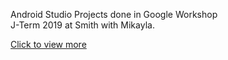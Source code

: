 Android Studio Projects done in Google Workshop\
J-Term 2019 at Smith with Mikayla.

[Click to view more](https://appliedcsskills.withgoogle.com/)
